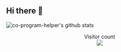 ## Hi there 👋

<!--
**co-program-helper/co-program-helper** is a ✨ _special_ ✨ repository because its `README.md` (this file) appears on your GitHub profile.

Here are some ideas to get you started:

- 🔭 I’m currently working on ...
- 🌱 I’m currently learning ...
- 👯 I’m looking to collaborate on ...
- 🤔 I’m looking for help with ...
- 💬 Ask me about ...
- 📫 How to reach me: ...
- 😄 Pronouns: ...
- ⚡ Fun fact: ...
-->
![co-program-helper's github stats](https://github-readme-stats.vercel.app/api/?username=co-program-helper&show_icons=true&title_color=fff&icon_color=79ff97&text_color=9f9f9f&bg_color=151515)

<p align="center"> 
  Visitor count<br>
  <img src="https://profile-counter.glitch.me/co-program-helper/count.svg" />
</p>
